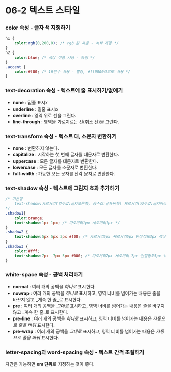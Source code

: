 # 06-2 텍스트 스타일

### color 속성 - 글자 색 지정하기

```css
h1 {
    color:rgb(0,200,0); /* rgb 값 사용 - 녹색 계열 */
}
h2 {
    color:blue; /* 색상 이름 사용 - 파랑 */
}  
.accent {
    color:#f00; /* 16진수 사용 - 빨강, #ff0000으로도 사용 */
}
```

### text-decoration 속성 - 텍스트에 줄 표시하기/없애기

* **none** : 밑줄 표시x
* **underline** : 밑줄 표시o
* **overline** : 영역 위로 선을 그린다.
* **line-through** : 영역을 가로지르는 선\(취소 선\)을 그린다.

### text-transform 속성 - 텍스트 대, 소문자 변환하기

* **none** : 변환하지 않는다.
* **capitalize** : 시작하는 첫 번째 글자를 대문자로 변환한다.
* **uppercase** : 모든 글자를 대문자로 변환한다.
* **lowercase** : 모든 글자를 소문자로 변환한다.
* **full-width** : 가능한 모든 문자를 전각 문자로 변환한다.

### text-shadow 속성 - 텍스트에 그림자 효과 추가하기

```css
/* 기본형
    text-shadow:가로거리(양수값:글자오른쪽, 음수값:글자왼쪽) 세로거리(양수값:글자아래쪽, 음수값:글자위쪽) 번짐정도 색상;
*/
.shadow1{ 
    color:orange;
    text-shadow:1px 1px; /* 가로거리1px 세로거리1px */
}
.shadow2 {
    text-shadow:5px 5px 3px #f00; /* 가로거리5px 세로거리5px 번짐정도3px 색상#f00(빨강) */
}
.shadow3 { 
    color:#fff;
    text-shadow:7px -7px 5px #000; /* 가로거리7px 세로거리-7px 번짐정도5px 색상#000(검정) */
}
```

### white-space 속성 - 공백 처리하기

* **normal** : 여러 개의 공백을 _하나로_ 표시한다.
* **nowrap** : 여러 개의 공백을 _하나로_ 표시하고, 영역 너비를 넘어가는 내용은 줄을 바꾸지 않고 _계속 한 줄_로 표시한다.
* **pre** : 여러 개의 공백을 _그대로_ 표시하고, 영역 너비를 넘어가는 내용은 줄을 바꾸지 않고 _계속 한 줄_로 표시한다.
* **pre-line** : 여러 개의 공백을 _하나로_ 표시하고, 영역 너비를 넘어가는 내용은 _자동으로 줄을 바꿔_ 표시한다.
* **pre-wrap** : 여러 개의 공백을 _그대로_ 표시하고, 영역 너비를 넘어가는 내용은 _자동으로 줄을 바꿔_ 표시한다.

### letter-spacing과 word-spacing 속성 - 텍스트 간격 조절하기

자간은 가능하면 **em 단위**로 지정하는 것이 좋다.

